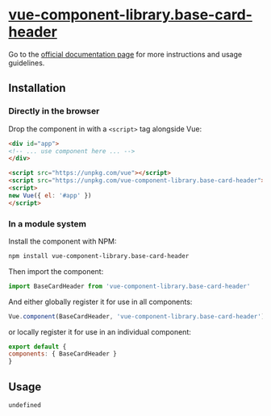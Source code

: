 # [vue-component-library.base-card-header](https://www.vuecomponentlibrary.com/components/base-card-header.html)

Go to the [official documentation page](https://www.vuecomponentlibrary.com/components/base-card-header.html) for more instructions and usage guidelines.

## Installation

### Directly in the browser

Drop the component in with a `<script>` tag alongside Vue:

```html
<div id="app">
<!-- ... use component here ... -->
</div>

<script src="https://unpkg.com/vue"></script>
<script src="https://unpkg.com/vue-component-library.base-card-header"></script>
<script>
new Vue({ el: '#app' })
</script>
```

### In a module system

Install the component with NPM:

```bash
npm install vue-component-library.base-card-header
```

Then import the component:

```js
import BaseCardHeader from 'vue-component-library.base-card-header'
```

And either globally register it for use in all components:

```js
Vue.component(BaseCardHeader, 'vue-component-library.base-card-header')
```

or locally register it for use in an individual component:

```js
export default {
components: { BaseCardHeader }
}
```

## Usage

```html
undefined
```
